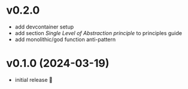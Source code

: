# v0.2.0

* add devcontainer setup
* add section *Single Level of Abstraction principle* to principles guide
* add monolithic/god function anti-pattern

# v0.1.0 (2024-03-19) 

* initial release 🎉